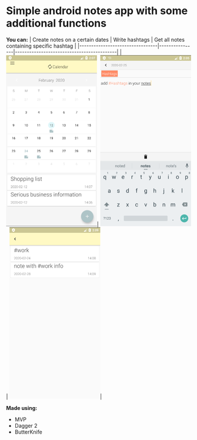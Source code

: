 # Simple android notes app with some additional functions

**You can:**
| Create notes on a certain dates | Write hashtags | Get all notes containing specific hashtag |
|---------------------------------|----------------|-------------------------------------------|
|<img src="images/1.png" width="247" height="465.5">| <img src="images/3.png" width="247" height="465.5"> | <img src="images/2.png" width="247" height="465.5">|

**Made using:**
- MVP 
- Dagger 2
- ButterKnife
